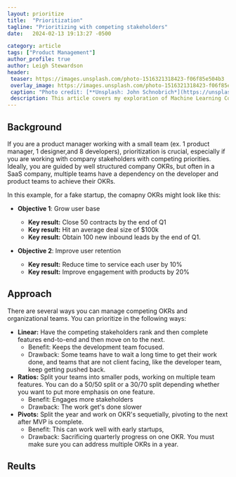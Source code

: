 ```yaml
---
layout: prioritize
title:  "Prioritization"
tagline: "Prioritizing with competing stakeholders"
date:   2024-02-13 19:13:27 -0500

category: article
tags: ["Product Management"]
author_profile: true
author: Leigh Stewardson
header:
 teaser: https://images.unsplash.com/photo-1516321318423-f06f85e504b3
 overlay_image: https://images.unsplash.com/photo-1516321318423-f06f85e504b3
 caption: "Photo credit: [**Unsplash: John Schnobrich*](https://unsplash.com/@johnschno)"
 description: This article covers my exploration of Machine Learning Course.
---
```


## Background
If you are a product manager working with a small team (ex. 1 product manager, 1 designer,and 8 developers), prioritization is crucial, especially if you are working with company stakeholders with competing priorities. Ideally, you are guided by well structured company OKRs, but often in a SaaS company, multiple teams have a dependency on the developer and product teams to achieve their OKRs.

In this example, for a fake startup, the comapny OKRs might look like this:

- **Objective 1**: Grow user base
    - **Key result:** Close 50 contracts by the end of Q1
    - **Key result:** Hit an average deal size of $100k
    - **Key result:** Obtain 100 new inbound leads by the end of Q1.

- **Objective 2**: Improve user retention
    - **Key result:** Reduce time to service each user by 10%
    - **Key result:** Improve engagement with products by 20%

## Approach
There are several ways you can manage competing OKRs and organizational teams. You can prioritize in the following ways:

- **Linear:** Have the competing stakeholders rank and then complete features end-to-end and then move on to the next.
    - Benefit: Keeps the development team focused.
    - Drawback: Some teams have to wait a long time to get their work done, and teams that are not client facing, like the developer team, keep getting pushed back.
- **Ratios:** Split your teams into smaller pods, working on multiple team features. You can do a 50/50 split or a 30/70 split depending whether you want to put more emphasis on one feature.
    - Benefit: Engages more stakeholders
    - Drawback: The work get's done slower
- **Pivots:** Split the year and work on OKR's sequetially, pivoting to the next after MVP is complete.
    - Benefit: This can work well with early startups, 
    - Drawback: Sacrificing quarterly progress on one OKR. You must make sure you can address multiple OKRs in a year.

## Reults

